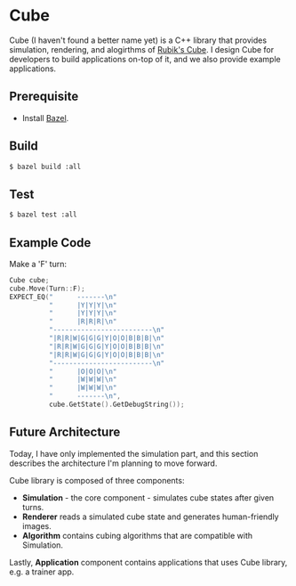 # Cube

Cube (I haven't found a better name yet) is a C++ library that provides
simulation, rendering, and alogirthms of [Rubik's
Cube](https://en.wikipedia.org/wiki/Rubik%27s_Cube). I design Cube for
developers to build applications on-top of it, and we also provide example
applications.

## Prerequisite

- Install [Bazel](https://docs.bazel.build/versions/master/install.html).

## Build

```bash
$ bazel build :all
```

## Test

```bash
$ bazel test :all
```

## Example Code

Make a 'F' turn:

```cc
Cube cube;
cube.Move(Turn::F);
EXPECT_EQ("      -------\n"
          "      |Y|Y|Y|\n"
          "      |Y|Y|Y|\n"
          "      |R|R|R|\n"
          "-------------------------\n"
          "|R|R|W|G|G|G|Y|O|O|B|B|B|\n"
          "|R|R|W|G|G|G|Y|O|O|B|B|B|\n"
          "|R|R|W|G|G|G|Y|O|O|B|B|B|\n"
          "-------------------------\n"
          "      |O|O|O|\n"
          "      |W|W|W|\n"
          "      |W|W|W|\n"
          "      -------\n",
          cube.GetState().GetDebugString());
```

## Future Architecture

Today, I have only implemented the simulation part, and this section describes
the architecture I'm planning to move forward.

Cube library is composed of three components:

- **Simulation** - the core component - simulates cube states after given turns.
- **Renderer** reads a simulated cube state and generates human-friendly images.
- **Algorithm** contains cubing algorithms that are compatible with Simulation.

Lastly, **Application** component contains applications that uses Cube library,
e.g. a trainer app.
